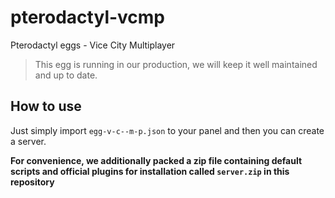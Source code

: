 # pterodactyl-vcmp

Pterodactyl eggs - Vice City Multiplayer

> This egg is running in our production, we will keep it well maintained and up to date.

## How to use
Just simply import `egg-v-c--m-p.json` to your panel and then you can create a server.

**For convenience, we additionally packed a zip file containing default scripts and official plugins for installation called `server.zip` in this repository**
